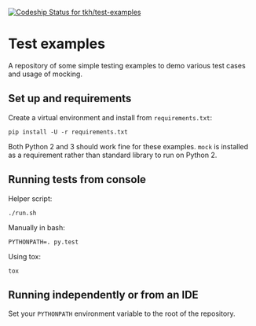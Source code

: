 [ ![Codeship Status for tkh/test-examples](https://app.codeship.com/projects/c3f85ce0-e33e-0134-12a6-3ae0b9756505/status?branch=master)](https://app.codeship.com/projects/205976)

# Test examples
A repository of some simple testing examples to demo various test cases and
usage of mocking.

## Set up and requirements
Create a virtual environment and install from `requirements.txt`:

    pip install -U -r requirements.txt

Both Python 2 and 3 should work fine for these examples. `mock` is installed as
a requirement rather than standard library to run on Python 2.

## Running tests from console
Helper script:

    ./run.sh

Manually in bash:

    PYTHONPATH=. py.test

Using tox:

    tox

## Running independently or from an IDE
Set your `PYTHONPATH` environment variable to the root of the repository.
